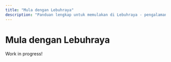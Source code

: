 ```yaml
---
title: "Mula dengan Lebuhraya"
description: "Panduan lengkap untuk memulakan di Lebuhraya - pengalaman memandu dan roleplay bertemakan Malaysia dengan pasukan, tetapan, dan ciri-ciri."
---
```


# Mula dengan Lebuhraya

Work in progress!
